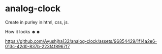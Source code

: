 # analog-clock
Create in purley in html, css, js. 


How it looks ☻☻

https://github.com/Ayushjha132/analog-clock/assets/96854429/1f14a2e6-013c-42d0-837b-223f4f8967f7

